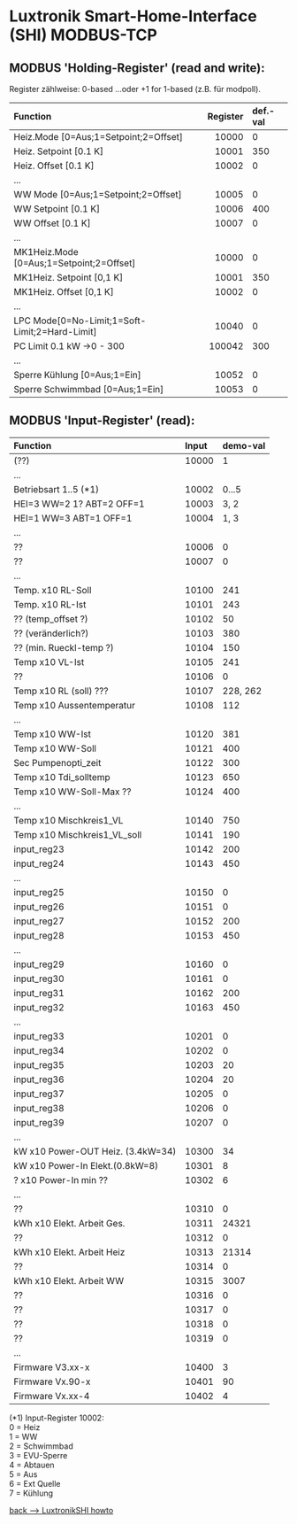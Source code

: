 
# Luxtronik Smart-Home-Interface (SHI) MODBUS-TCP

## MODBUS 'Holding-Register' (read and write): 

Register zählweise: 0-based ...oder +1 for 1-based (z.B. für modpoll).
 
| Function                                      | Register | def.-val |
| :---------------------------------------------|---------:| :--------| 
| Heiz.Mode [0=Aus;1=Setpoint;2=Offset]         | 10000    | 0        |
| Heiz. Setpoint [0.1 K]                        | 10001    | 350      |
| Heiz. Offset   [0.1 K]                        | 10002    | 0        | 
| ...                                           |          |          |
| WW Mode   [0=Aus;1=Setpoint;2=Offset]         | 10005    | 0        |
| WW Setpoint [0.1 K]                           | 10006    | 400      |
| WW Offset   [0.1 K]                           | 10007    | 0        |
| ...                                           |          |          |
| MK1Heiz.Mode [0=Aus;1=Setpoint;2=Offset]      | 10000    | 0        |
| MK1Heiz. Setpoint [0,1 K]                     | 10001    | 350      |
| MK1Heiz. Offset   [0,1 K]                     | 10002    | 0        | 
| ...                                           |          |          |
| LPC Mode[0=No-Limit;1=Soft-Limit;2=Hard-Limit]| 10040   | 0        |
| PC Limit 0.1 kW ->0 - 300                     | 100042   | 300      |
| ...                                           |          |          |
| Sperre Kühlung    [0=Aus;1=Ein]               | 10052   | 0        |
| Sperre Schwimmbad [0=Aus;1=Ein]               | 10053   | 0        |


## MODBUS 'Input-Register' (read):

| Function                         | Input   | demo-val  |
|:---------------------------------|:--------|:----------|
|(??)                              |  10000  |  1        |
|...
|Betriebsart 1..5  (*1)            |  10002  |  0...5    |
|HEI=3 WW=2 1? ABT=2 OFF=1         |  10003  |  3, 2     |
|HEI=1 WW=3    ABT=1 OFF=1         |  10004  |  1, 3     |
|...
|              ??                  |  10006  |  0        |
|              ??                  |  10007  |  0        |
|...
|Temp. x10 RL-Soll                 |  10100  |  241      |
|Temp. x10 RL-Ist                  |  10101  |  243      |
|  ?? (temp_offset ?)              |  10102  |   50      |
|  ?? (veränderlich?)              |  10103  |  380      |
|  ?? (min. Rueckl-temp ?)         |  10104  |  150      | 
|Temp x10 VL-Ist                   |  10105  |  241      |
|  ??                              |  10106  |   0       |
|Temp x10 RL (soll) ???            |  10107  |  228, 262 |
|Temp x10 Aussentemperatur         |  10108  |  112      |
|...
|Temp x10 WW-Ist                   |  10120  |  381      |
|Temp x10 WW-Soll                  |  10121  |  400      |
|Sec  Pumpenopti_zeit              |  10122  |  300      |
|Temp x10 Tdi_solltemp             |  10123  |  650      |
|Temp x10 WW-Soll-Max ??           |  10124  |  400      |
|...
|Temp x10 Mischkreis1_VL           |  10140  |  750      |
|Temp x10 Mischkreis1_VL_soll      |  10141  |  190      |
|           input_reg23            |  10142  |  200      |
|           input_reg24            |  10143  |  450      |
|...
|           input_reg25            |  10150  |   0       |
|           input_reg26            |  10151  |   0       |
|           input_reg27            |  10152  |  200      |
|           input_reg28            |  10153  |  450      |
|...
|           input_reg29            |  10160  |   0       |
|           input_reg30            |  10161  |   0       |
|           input_reg31            |  10162  |  200      |
|           input_reg32            |  10163  |  450      |
|...
|           input_reg33            |  10201  |   0       |
|           input_reg34            |  10202  |   0       |
|           input_reg35            |  10203  |   20      |
|           input_reg36            |  10204  |   20      |
|           input_reg37            |  10205  |   0       |
|           input_reg38            |  10206  |   0       |
|           input_reg39            |  10207  |   0       |
|...
|kW x10 Power-OUT Heiz. (3.4kW=34) |  10300  |  34       |
|kW x10 Power-In  Elekt.(0.8kW=8)  |  10301  |   8       |
|? x10 Power-In min ??             |  10302  |   6       |
|...
| ??                               |  10310  |   0       |
|kWh x10 Elekt. Arbeit Ges.        |  10311  | 24321     |
| ??                               |  10312  |   0       |
|kWh x10 Elekt. Arbeit Heiz        |  10313  | 21314     |
| ??                               |  10314  |   0       |
|kWh x10 Elekt. Arbeit WW          |  10315  |  3007     |
| ??                               |  10316  |   0       |
| ??                               |  10317  |   0       |
| ??                               |  10318  |   0       |
| ??                               |  10319  |   0       |
|...
| Firmware V3.xx-x                 |  10400  |   3       |
| Firmware Vx.90-x                 |  10401  |  90       |
| Firmware Vx.xx-4                 |  10402  |   4       | 

(*1) Input-Register 10002:   
0 = Heiz  
1 = WW  
2 = Schwimmbad  
3 = EVU-Sperre  
4 = Abtauen  
5 = Aus  
6 = Ext Quelle  
7 = Kühlung  



[back -->  LuxtronikSHI howto](LuxtronikSHI.md)
